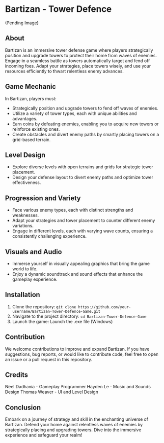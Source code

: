 # Bartizan - Tower Defence

(Pending Image)

## About

Bartizan is an immersive tower defense game where players strategically position and upgrade towers to protect their home from waves of enemies. Engage in a seamless battle as towers automatically target and fend off incoming foes. Adapt your strategies, place towers wisely, and use your resources efficiently to thwart relentless enemy advances.

## Game Mechanic

In Bartizan, players must:

- Strategically position and upgrade towers to fend off waves of enemies.
- Utilize a variety of tower types, each with unique abilities and advantages.
- Earn coins by defeating enemies, enabling you to acquire new towers or reinforce existing ones.
- Create obstacles and divert enemy paths by smartly placing towers on a grid-based terrain.

## Level Design

- Explore diverse levels with open terrains and grids for strategic tower placement.
- Design your defense layout to divert enemy paths and optimize tower effectiveness.

## Progression and Variety

- Face various enemy types, each with distinct strengths and weaknesses.
- Adapt your strategies and tower placement to counter different enemy variations.
- Engage in different levels, each with varying wave counts, ensuring a consistently challenging experience.

## Visuals and Audio

- Immerse yourself in visually appealing graphics that bring the game world to life.
- Enjoy a dynamic soundtrack and sound effects that enhance the gameplay experience.

## Installation

1. Clone the repository: `git clone https://github.com/your-username/Bartizan-Tower-Defence-Game.git`
2. Navigate to the project directory: `cd Bartizan-Tower-Defence-Game`
3. Launch the game: Launch the .exe file (Windows)

## Contribution

We welcome contributions to improve and expand Bartizan. If you have suggestions, bug reports, or would like to contribute code, feel free to open an issue or a pull request in this repository.

## Credits

Neel Dadhania - Gameplay Programmer
Hayden Le - Music and Sounds Design
Thomas Weaver - UI and Level Design


## Conclusion

Embark on a journey of strategy and skill in the enchanting universe of Bartizan. Defend your home against relentless waves of enemies by strategically placing and upgrading towers. Dive into the immersive experience and safeguard your realm!

